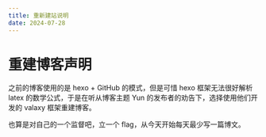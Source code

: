 ```yaml
---
title: 重新建站说明
date: 2024-07-28
---
```


# 重建博客声明

之前的博客使用的是 hexo + GitHub 的模式，但是可惜 hexo 框架无法很好解析 latex 的数学公式，于是在听从博客主题 Yun 的发布者的劝告下，选择使用他们开发的 valaxy 框架重建博客。

也算是对自己的一个监督吧，立一个 flag，从今天开始每天最少写一篇博文。
